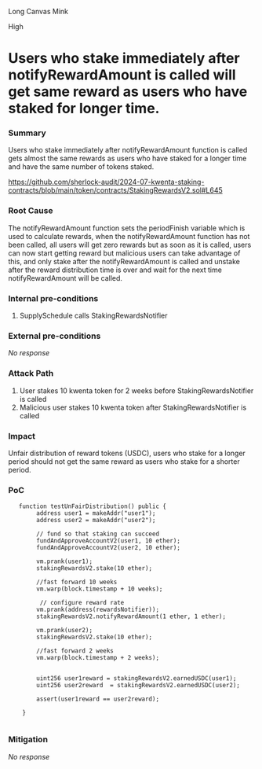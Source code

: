 Long Canvas Mink

High

# Users who stake immediately after notifyRewardAmount is called will get same reward as users who have staked for longer time.

### Summary

Users who stake immediately after notifyRewardAmount function is called gets almost the same rewards as users who have staked for a longer time and have the same number of tokens staked.

https://github.com/sherlock-audit/2024-07-kwenta-staking-contracts/blob/main/token/contracts/StakingRewardsV2.sol#L645

### Root Cause

The notifyRewardAmount function sets the periodFinish variable which is used to calculate rewards, when the notifyRewardAmount function has not been called, all users will get zero rewards but as soon as it is called, users can now start getting reward but malicious users can take advantage of this, and only stake after the notifyRewardAmount is called and unstake after the reward distribution time is over and wait for the next time notifyRewardAmount will be called.

### Internal pre-conditions

1. SupplySchedule calls StakingRewardsNotifier

### External pre-conditions

_No response_

### Attack Path

1. User stakes 10 kwenta token for 2 weeks before StakingRewardsNotifier is called
2. Malicious user stakes 10 kwenta token after  StakingRewardsNotifier is called

### Impact

Unfair distribution of reward tokens (USDC), users who stake for a longer period should not get the same reward as users who stake for a shorter period.

### PoC

```solidity
   function testUnFairDistribution() public {
        address user1 = makeAddr("user1");
        address user2 = makeAddr("user2");

        // fund so that staking can succeed
        fundAndApproveAccountV2(user1, 10 ether);
        fundAndApproveAccountV2(user2, 10 ether);

        vm.prank(user1);
        stakingRewardsV2.stake(10 ether);

        //fast forward 10 weeks
        vm.warp(block.timestamp + 10 weeks);

         // configure reward rate
        vm.prank(address(rewardsNotifier));
        stakingRewardsV2.notifyRewardAmount(1 ether, 1 ether);

        vm.prank(user2);
        stakingRewardsV2.stake(10 ether);
      
        //fast forward 2 weeks
        vm.warp(block.timestamp + 2 weeks);


        uint256 user1reward = stakingRewardsV2.earnedUSDC(user1);
        uint256 user2reward  = stakingRewardsV2.earnedUSDC(user2);

        assert(user1reward == user2reward);

    }


```

### Mitigation

_No response_